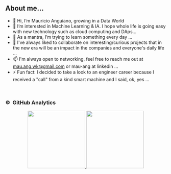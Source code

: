 

## About me...

- 👋 Hi, I’m Mauricio Anguiano, growing in a Data World
- 👀 I’m interested in Machine Learning & IA. I hope whole life is going easy with new technology such as cloud computing and DAps...
- 🌱 As a mantra, I’m trying to learn something every day ...
- 💞️ I've always liked to collaborate on interesting/curious projects that in the new era will be an impact in the companies and everyone's daily life ...
- 📫 I'm always open to networking, feel free to reach me out at mau.ang.wk@gmail.com or mau-ang at linkedin ...
- ⚡ Fun fact: I decided to take a look to an engineer career because I received a "call" from a kind smart machine and I said, ok, yes ...

<br>
<!--
<img src="https://i.imgur.com/Wskj8cn.jpeg">
## Some *great* Projects
-->

### ⚙️ &nbsp;GitHub Analytics

<p align="center">
<a href="https://github.com/mauangwk">
  <img height="180em" src="https://github-readme-stats-eight-theta.vercel.app/api?username=mauangwk&show_icons=true&theme=algolia&include_all_commits=true&count_private=true"/>
  <img height="180em" src="https://github-readme-stats-eight-theta.vercel.app/api/top-langs/?username=mauangwk&layout=compact&langs_count=8&theme=algolia"/>
</a>
</p>
